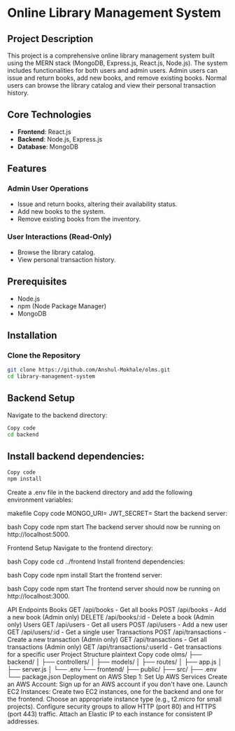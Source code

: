 # Online Library Management System

## Project Description

This project is a comprehensive online library management system built using the MERN stack (MongoDB, Express.js, React.js, Node.js). The system includes functionalities for both users and admin users. Admin users can issue and return books, add new books, and remove existing books. Normal users can browse the library catalog and view their personal transaction history.

## Core Technologies
- **Frontend**: React.js
- **Backend**: Node.js, Express.js
- **Database**: MongoDB

## Features

### Admin User Operations
- Issue and return books, altering their availability status.
- Add new books to the system.
- Remove existing books from the inventory.

### User Interactions (Read-Only)
- Browse the library catalog.
- View personal transaction history.

## Prerequisites

- Node.js
- npm (Node Package Manager)
- MongoDB

## Installation

### Clone the Repository

```bash
git clone https://github.com/Anshul-Mokhale/olms.git
cd library-management-system
```


## Backend Setup
Navigate to the backend directory:

```bash
Copy code
cd backend
```
## Install backend dependencies:

```bash
Copy code
npm install
```
Create a .env file in the backend directory and add the following environment variables:

makefile
Copy code
MONGO_URI=<Your MongoDB URI>
JWT_SECRET=<Your JWT Secret>
Start the backend server:

bash
Copy code
npm start
The backend server should now be running on http://localhost:5000.

Frontend Setup
Navigate to the frontend directory:

bash
Copy code
cd ../frontend
Install frontend dependencies:

bash
Copy code
npm install
Start the frontend server:

bash
Copy code
npm start
The frontend server should now be running on http://localhost:3000.

API Endpoints
Books
GET /api/books - Get all books
POST /api/books - Add a new book (Admin only)
DELETE /api/books/:id - Delete a book (Admin only)
Users
GET /api/users - Get all users
POST /api/users - Add a new user
GET /api/users/:id - Get a single user
Transactions
POST /api/transactions - Create a new transaction (Admin only)
GET /api/transactions - Get all transactions (Admin only)
GET /api/transactions/:userId - Get transactions for a specific user
Project Structure
plaintext
Copy code
olms/
├── backend/
│   ├── controllers/
│   ├── models/
│   ├── routes/
│   ├── app.js
│   ├── server.js
│   └── .env
└── frontend/
    ├── public/
    ├── src/
    ├── .env
    └── package.json
Deployment on AWS
Step 1: Set Up AWS Services
Create an AWS Account: Sign up for an AWS account if you don't have one.
Launch EC2 Instances:
Create two EC2 instances, one for the backend and one for the frontend.
Choose an appropriate instance type (e.g., t2.micro for small projects).
Configure security groups to allow HTTP (port 80) and HTTPS (port 443) traffic.
Attach an Elastic IP to each instance for consistent IP addresses.